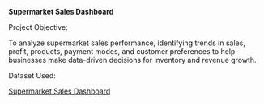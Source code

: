 **Supermarket Sales Dashboard**

Project Objective:

To analyze supermarket sales performance, identifying trends in sales, profit, products, payment modes, and customer preferences to help businesses make data-driven decisions for inventory and revenue growth.

Dataset Used:

<a href = "https://leanexcelsolutions.com/sales-dashboard-in-excel-power-bi/#google_vignette">Supermarket Sales Dashboard</a>


